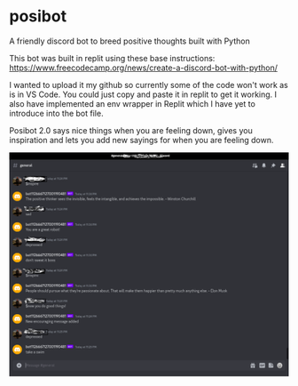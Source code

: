 # posibot
A friendly discord bot to breed positive thoughts built with Python

This bot was built in replit using these base instructions:
https://www.freecodecamp.org/news/create-a-discord-bot-with-python/

I wanted to upload it my github so currently some of the code won't work as is in VS Code.  You could just copy and paste it in replit to get it working.
I also have implemented an env wrapper in Replit which I have yet to introduce into the bot file.

Posibot 2.0 says nice things when you are feeling down, gives you inspiration and lets you add new sayings for when you are feeling down.

![Posibot](screenshotposi.png)
